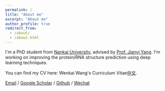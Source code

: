 ```yaml
---
permalink: /
title: "About me"
excerpt: "About me"
author_profile: true
redirect_from: 
  - /about/
  - /about.html
---
```


I'm a PhD student from [Nankai University](https://www.nankai.edu.cn/), advised by [Prof. Jianyi Yang](https://yanglab.qd.sdu.edu.cn/). I'm working on improving the protein/RNA structure prediction using deep learning techniques.

You can find my CV here: Wenkai Wang's Curriculum Vitae[中文](../assets/CV(chs).pdf).

[Email](mailto:quailwwk@126.com) / [Google Scholar](https://scholar.google.com/citations?hl=en&user=JHI_UmQAAAAJ) / [Github](https://github.com/quailwwk) / [Wechat](../images/wechat.jpg)
